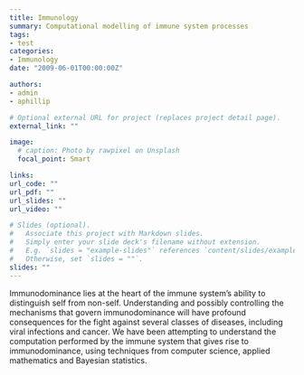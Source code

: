 ```yaml
---
title: Immunology
summary: Computational modelling of immune system processes
tags:
- test
categories:
- Immunology
date: "2009-06-01T00:00:00Z"

authors:
- admin
- aphillip

# Optional external URL for project (replaces project detail page).
external_link: ""

image:
  # caption: Photo by rawpixel on Unsplash
  focal_point: Smart

links:
url_code: ""
url_pdf: ""
url_slides: ""
url_video: ""

# Slides (optional).
#   Associate this project with Markdown slides.
#   Simply enter your slide deck's filename without extension.
#   E.g. `slides = "example-slides"` references `content/slides/example-slides.md`.
#   Otherwise, set `slides = ""`.
slides: ""
---
```


Immunodominance lies at the heart of the immune system’s ability to distinguish self from non-self. Understanding and possibly controlling the mechanisms that govern immunodominance will have profound consequences for the fight against several classes of diseases, including viral infections and cancer. We have been attempting to understand the computation performed by the immune system that gives rise to immunodominance, using techniques from computer science, applied mathematics and Bayesian statistics.